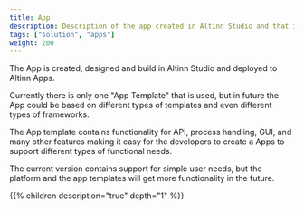```yaml
---
title: App
description: Description of the app created in Altinn Studio and that is deployed to Altinn Apps.
tags: ["solution", "apps"]
weight: 200
---
```


The App is created, designed and build in Altinn Studio and deployed to Altinn Apps. 

Currently there is only one "App Template" that is used, but in future the App could be based on 
different types of templates and even different types of frameworks. 

The App template contains functionality for API, process handling, GUI, and many other features making it easy for
the developers to create a Apps to support different types of functional needs.

The current version contains support for simple user needs, but the platform and the app templates will get more functionality in the future.

{{% children description="true" depth="1" %}}




